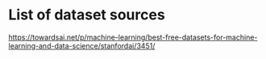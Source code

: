 # List of dataset sources

https://towardsai.net/p/machine-learning/best-free-datasets-for-machine-learning-and-data-science/stanfordai/3451/
